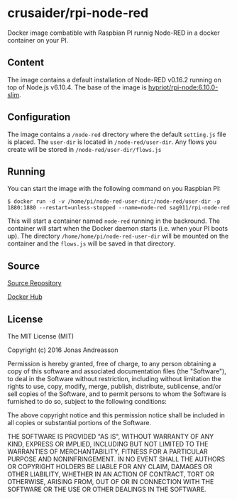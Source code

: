 # crusaider/rpi-node-red
Docker image combatible with Raspbian PI runnig Node-RED in a docker container on your PI.
## Content
The image contains a default installation of Node-RED v0.16.2 running on top of Node.js v6.10.4. The base of the image is [hypriot/rpi-node:6.10.0-slim](https://hub.docker.com/r/hypriot/rpi-node/).
## Configuration
The image contains a `/node-red` directory where the default `setting.js` file is placed. The `user-dir` is located in `/node-red/user-dir`. Any flows you create will be stored in `/node-red/user-dir/flows.js`
## Running
You can start the image with the following command on you Raspbian PI:
```
$ docker run -d -v /home/pi/node-red-user-dir:/node-red/user-dir -p 1880:1880 --restart=unless-stopped --name=node-red sag911/rpi-node-red
```
This will start a container named `node-red` running in the backround. The container will start when the Docker daemon starts (i.e. when your PI boots up). The directory `/home/home/pi/node-red-user-dir` will be mounted on the container and the `flows.js` will be saved in that directory.
## Source
[Source Repository](https://github.com/crusaider/rpi-node-red)

[Docker Hub](https://hub.docker.com/r/crusaider/rpi-node-red/)
## License

The MIT License (MIT)

Copyright (c) 2016 Jonas Andreasson

Permission is hereby granted, free of charge, to any person obtaining a copy of this software and associated documentation files (the "Software"), to deal in the Software without restriction, including without limitation the rights to use, copy, modify, merge, publish, distribute, sublicense, and/or sell copies of the Software, and to permit persons to whom the Software is furnished to do so, subject to the following conditions:

The above copyright notice and this permission notice shall be included in all copies or substantial portions of the Software.

THE SOFTWARE IS PROVIDED "AS IS", WITHOUT WARRANTY OF ANY KIND, EXPRESS OR IMPLIED, INCLUDING BUT NOT LIMITED TO THE WARRANTIES OF MERCHANTABILITY, FITNESS FOR A PARTICULAR PURPOSE AND NONINFRINGEMENT. IN NO EVENT SHALL THE AUTHORS OR COPYRIGHT HOLDERS BE LIABLE FOR ANY CLAIM, DAMAGES OR OTHER LIABILITY, WHETHER IN AN ACTION OF CONTRACT, TORT OR OTHERWISE, ARISING FROM, OUT OF OR IN CONNECTION WITH THE SOFTWARE OR THE USE OR OTHER DEALINGS IN THE SOFTWARE.
